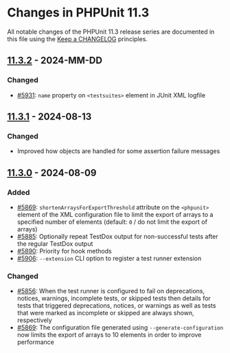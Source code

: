 # Changes in PHPUnit 11.3

All notable changes of the PHPUnit 11.3 release series are documented in this file using the [Keep a CHANGELOG](https://keepachangelog.com/) principles.

## [11.3.2] - 2024-MM-DD

### Changed

* [#5931](https://github.com/sebastianbergmann/phpunit/pull/5931): `name` property on `<testsuites>` element in JUnit XML logfile

## [11.3.1] - 2024-08-13

### Changed

* Improved how objects are handled for some assertion failure messages

## [11.3.0] - 2024-08-09

### Added

* [#5869](https://github.com/sebastianbergmann/phpunit/pull/5869): `shortenArraysForExportThreshold` attribute on the `<phpunit>` element of the XML configuration file to limit the export of arrays to a specified number of elements (default: `0` / do not limit the export of arrays)
* [#5885](https://github.com/sebastianbergmann/phpunit/pull/5885): Optionally repeat TestDox output for non-successful tests after the regular TestDox output
* [#5890](https://github.com/sebastianbergmann/phpunit/pull/5890): Priority for hook methods
* [#5906](https://github.com/sebastianbergmann/phpunit/issues/5906): `--extension` CLI option to register a test runner extension

### Changed

* [#5856](https://github.com/sebastianbergmann/phpunit/issues/5856): When the test runner is configured to fail on deprecations, notices, warnings, incomplete tests, or skipped tests then details for tests that triggered deprecations, notices, or warnings as well as tests that were marked as incomplete or skipped are always shown, respectively
* [#5869](https://github.com/sebastianbergmann/phpunit/pull/5869): The configuration file generated using `--generate-configuration` now limits the export of arrays to 10 elements in order to improve performance

[11.3.2]: https://github.com/sebastianbergmann/phpunit/compare/11.3.1...11.3
[11.3.1]: https://github.com/sebastianbergmann/phpunit/compare/11.3.0...11.3.1
[11.3.0]: https://github.com/sebastianbergmann/phpunit/compare/11.2.9...11.3.0
